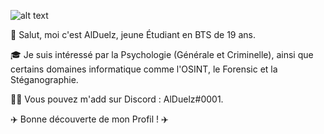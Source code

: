 
![alt text](https://i.imgur.com/8Ykgi4F.gif)


👋 Salut, moi c'est AlDuelz, jeune Étudiant en BTS de 19 ans.

🎓 Je suis intéressé par la Psychologie (Générale et Criminelle), ainsi que certains domaines informatique comme l'OSINT, le Forensic et la Stéganographie.

👨‍🎓  Vous pouvez m'add sur Discord : AlDuelz#0001.

✈️ Bonne découverte de mon Profil ! ✈️

